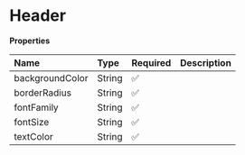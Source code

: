 # Header

**Properties**

| Name            | Type   | Required | Description |
| :-------------- | :----- | :------- | :---------- |
| backgroundColor | String | ✅       |             |
| borderRadius    | String | ✅       |             |
| fontFamily      | String | ✅       |             |
| fontSize        | String | ✅       |             |
| textColor       | String | ✅       |             |
